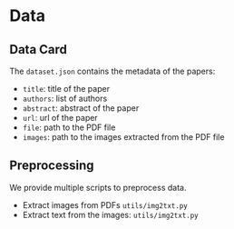 # Data

## Data Card

The `dataset.json` contains the metadata of the papers:
  - `title`: title of the paper
  - `authors`: list of authors
  - `abstract`: abstract of the paper
  - `url`: url of the paper
  - `file`: path to the PDF file
  - `images`: path to the images extracted from the PDF file

## Preprocessing

We provide multiple scripts to preprocess data.

- Extract images from PDFs `utils/img2txt.py`
- Extract text from the images: `utils/img2txt.py`
